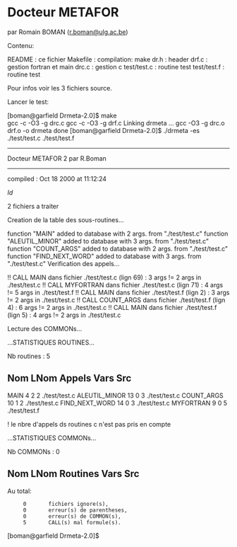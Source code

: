 # Docteur METAFOR 

par Romain BOMAN
(r.boman@ulg.ac.be)

Contenu:

README        : ce fichier
Makefile      : compilation: make
dr.h          : header
drf.c         : gestion fortran et main
drc.c         : gestion c
test/test.c   : routine test
test/test.f   : routine test

Pour infos voir les 3 fichiers source.


Lancer le test:

[boman@garfield Drmeta-2.0]$ make      
gcc -c  -O3 -g  drc.c
gcc -c  -O3 -g  drf.c
Linking drmeta  ...
gcc  -O3 -g  drc.o drf.o  -o drmeta 
done
[boman@garfield Drmeta-2.0]$ ./drmeta -es ./test/test.c ./test/test.f

--------------------------------------

   Docteur METAFOR 2     par R.Boman

--------------------------------------

compiled : Oct 18 2000 at 11:12:24

$Id$

2 fichiers a traiter

Creation de la table des sous-routines...

function "MAIN" added to database with 2 args. from "./test/test.c"
function "ALEUTIL_MINOR" added to database with 3 args. from "./test/test.c"
function "COUNT_ARGS" added to database with 2 args. from "./test/test.c"
function "FIND_NEXT_WORD" added to database with 3 args. from "./test/test.c"
Verification des appels...

 !!  CALL MAIN dans fichier ./test/test.c (lign 69) : 3 args != 2 args in ./test/test.c
 !!  CALL MYFORTRAN dans fichier ./test/test.c (lign 71) : 4 args != 5 args in ./test/test.f
 !!  CALL MAIN dans fichier ./test/test.f (lign 2) : 3 args != 2 args in ./test/test.c
 !!  CALL COUNT_ARGS dans fichier ./test/test.f (lign 4) : 6 args != 2 args in ./test/test.c
 !!  CALL MAIN dans fichier ./test/test.f (lign 5) : 4 args != 2 args in ./test/test.c


Lecture des COMMONs...



...STATISTIQUES ROUTINES...

Nb routines : 5

 Nom            LNom     Appels   Vars     Src
--------------------------------------------------
MAIN             4       2       2       ./test/test.c
ALEUTIL_MINOR    13      0       3       ./test/test.c
COUNT_ARGS       10      1       2       ./test/test.c
FIND_NEXT_WORD   14      0       3       ./test/test.c
MYFORTRAN        9       0       5       ./test/test.f

! le nbre d'appels ds routines c n'est pas pris en compte


...STATISTIQUES COMMONs...

Nb COMMONs : 0

 Nom            LNom     Routines   Vars     Src
----------------------------------------------------


Au total:

         0       fichiers ignore(s),
         0       erreur(s) de parentheses,
         0       erreur(s) de COMMON(s),
         5       CALL(s) mal formule(s).

[boman@garfield Drmeta-2.0]$ 

